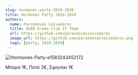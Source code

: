 ```yaml
---
slug: hormones-party-2019-2020
title: Hormones Party 2019-2020
authors:
  name: Paraskevas Leivadaros
  title: AUEB Drama Club IT Team
  url: https://github.com/paraskevasleivadaros
  image_url: https://github.com/paraskevasleivadaros.png
  tags: [party, 2019-2020]
---
```


![Hormones-Party-e1583243452172](https://github.com/theatrikiopa/theatrikiopa.eu/assets/16403754/53a423ec-ed73-4a19-93d0-6e15c00e4dc3)

Μπύρα 1€, Ποτό 3€, Σφηνάκι 1€
